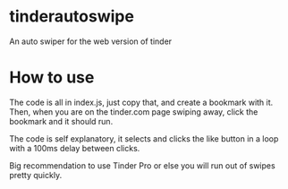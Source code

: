 # tinderautoswipe
An auto swiper for the web version of tinder

# How to use
The code is all in index.js, just copy that, and create a bookmark with it. Then, when you are on the tinder.com page swiping away, click the bookmark and it should run.

The code is self explanatory, it selects and clicks the like button in a loop with a 100ms delay between clicks.

Big recommendation to use Tinder Pro or else you will run out of swipes pretty quickly.

